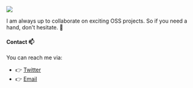 ![](https://github-readme-stats.vercel.app/api?username=ruiaaperes&count_private=true&show_icons=true&theme=dracula)


I am always up to collaborate on exciting OSS projects. So if you need a hand, don't hesitate. 🚀 

#### Contact 📫

You can reach me via:

* 👉 [Twitter](https://twitter.com/peres)
* 👉 [Email](mailto:rui.a.peres+github@gmail.com)


